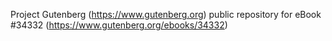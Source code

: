 Project Gutenberg (https://www.gutenberg.org) public repository for eBook #34332 (https://www.gutenberg.org/ebooks/34332)
